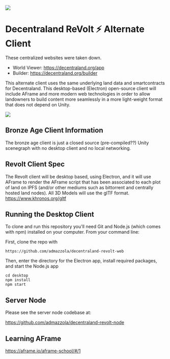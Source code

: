 ![](https://decentraland.org/favicon.ico)

# Decentraland ReVolt ⚡ Alternate Client

These centralized websites were taken down.
- World Viewer: https://decentraland.org/app
- Builder: https://decentraland.org/builder


This alternate client uses the same underlying land data and smartcontracts for Decentraland. This desktop-based (Electron) open-source client will include AFrame and more modern web technologies in order to allow landowners to build content more seamlessly in a more light-weight format that does not depend on Unity.

![](http://i.imgur.com/mmotzLwr.png)


## Bronze Age Client Information

The bronze age client is just a closed source (pre-compiled??) Unity scenegraph with no desktop client and no local networking.

## Revolt Client Spec

The Revolt client will be desktop based, using Electron, and it will use AFrame to render the AFrame script that has been associated to each plot of land on IPFS (and/or other mediums such as bittorrent and centrally hosted land nodes).  All 3D Models will use the glTF format. https://www.khronos.org/gltf


## Running the Desktop Client   

To clone and run this repository you'll need Git and Node.js (which comes with npm) installed on your computer. From your command line:

   First, clone the repo with

   ```
   https://github.com/admazzola/decentraland-revolt-web
   ```

   Then, enter the directory for the Electron app, install required packages, and start the Node.js app

   ```
   cd desktop
   npm install
   npm start
   ```

## Server Node

Please see the server node codebase at:

https://github.com/admazzola/decentraland-revolt-node

## Learning AFrame

https://aframe.io/aframe-school/#/1
